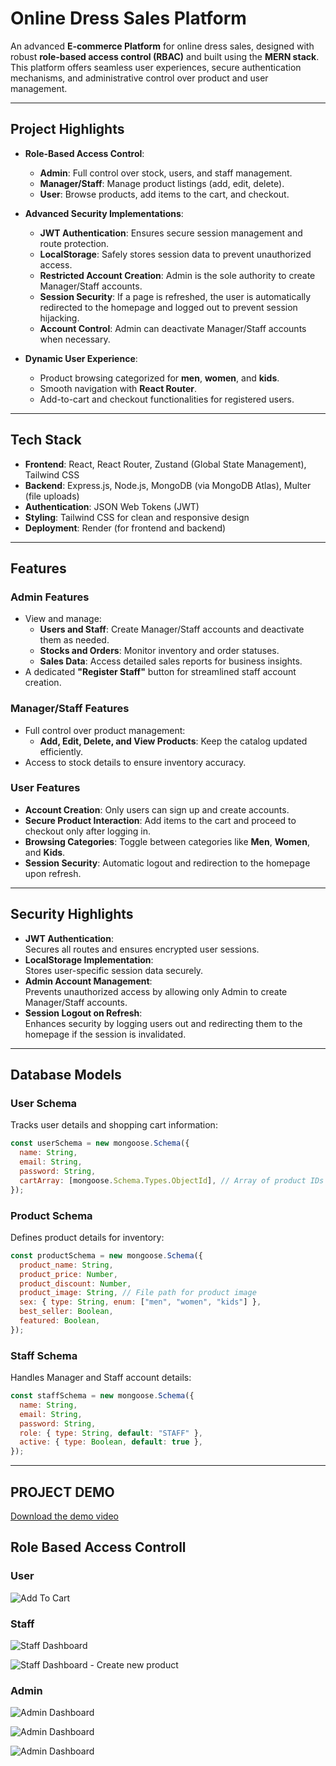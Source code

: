# **Online Dress Sales Platform**

An advanced **E-commerce Platform** for online dress sales, designed with robust **role-based access control (RBAC)** and built using the **MERN stack**. This platform offers seamless user experiences, secure authentication mechanisms, and administrative control over product and user management.

---

## **Project Highlights**

- **Role-Based Access Control**:  
   - **Admin**: Full control over stock, users, and staff management.  
   - **Manager/Staff**: Manage product listings (add, edit, delete).  
   - **User**: Browse products, add items to the cart, and checkout.  

- **Advanced Security Implementations**:  
   - **JWT Authentication**: Ensures secure session management and route protection.  
   - **LocalStorage**: Safely stores session data to prevent unauthorized access.  
   - **Restricted Account Creation**: Admin is the sole authority to create Manager/Staff accounts.  
   - **Session Security**: If a page is refreshed, the user is automatically redirected to the homepage and logged out to prevent session hijacking.  
   - **Account Control**: Admin can deactivate Manager/Staff accounts when necessary.

- **Dynamic User Experience**:  
   - Product browsing categorized for **men**, **women**, and **kids**.  
   - Smooth navigation with **React Router**.  
   - Add-to-cart and checkout functionalities for registered users.  

---

## **Tech Stack**

- **Frontend**: React, React Router, Zustand (Global State Management), Tailwind CSS  
- **Backend**: Express.js, Node.js, MongoDB (via MongoDB Atlas), Multer (file uploads)  
- **Authentication**: JSON Web Tokens (JWT)  
- **Styling**: Tailwind CSS for clean and responsive design  
- **Deployment**: Render (for frontend and backend)  

---

## **Features**

### **Admin Features**
- View and manage:
  - **Users and Staff**: Create Manager/Staff accounts and deactivate them as needed.
  - **Stocks and Orders**: Monitor inventory and order statuses.
  - **Sales Data**: Access detailed sales reports for business insights.
- A dedicated **"Register Staff"** button for streamlined staff account creation.

### **Manager/Staff Features**
- Full control over product management:
  - **Add, Edit, Delete, and View Products**: Keep the catalog updated efficiently.
- Access to stock details to ensure inventory accuracy.

### **User Features**
- **Account Creation**: Only users can sign up and create accounts.  
- **Secure Product Interaction**: Add items to the cart and proceed to checkout only after logging in.  
- **Browsing Categories**: Toggle between categories like **Men**, **Women**, and **Kids**.  
- **Session Security**: Automatic logout and redirection to the homepage upon refresh.

---

## **Security Highlights**
- **JWT Authentication**:  
  Secures all routes and ensures encrypted user sessions.  
- **LocalStorage Implementation**:  
  Stores user-specific session data securely.  
- **Admin Account Management**:  
  Prevents unauthorized access by allowing only Admin to create Manager/Staff accounts.  
- **Session Logout on Refresh**:  
  Enhances security by logging users out and redirecting them to the homepage if the session is invalidated.

---


## **Database Models**

### **User Schema**
Tracks user details and shopping cart information:
```javascript
const userSchema = new mongoose.Schema({
  name: String,
  email: String,
  password: String,
  cartArray: [mongoose.Schema.Types.ObjectId], // Array of product IDs
});
```

### **Product Schema**
Defines product details for inventory:
```javascript
const productSchema = new mongoose.Schema({
  product_name: String,
  product_price: Number,
  product_discount: Number,
  product_image: String, // File path for product image
  sex: { type: String, enum: ["men", "women", "kids"] },
  best_seller: Boolean,
  featured: Boolean,
});
```

### **Staff Schema**
Handles Manager and Staff account details:
```javascript
const staffSchema = new mongoose.Schema({
  name: String,
  email: String,
  password: String,
  role: { type: String, default: "STAFF" },
  active: { type: Boolean, default: true },
});
```
---

## PROJECT DEMO

[Download the demo video](Frontend/src/assets/readmeSrc/demo_vdo.mp4)


## Role Based Access Controll

### User 

![Add To Cart](Frontend/src/assets/readmeSrc/addtocart.jpg)

### Staff

![Staff Dashboard](Frontend/src/assets/readmeSrc/manager_stock_view.jpg)

![Staff Dashboard - Create new product](Frontend/src/assets/readmeSrc/manager_add_new_item_view.jpg)

### Admin

![Admin Dashboard](Frontend/src/assets/readmeSrc/admin_panel_view.jpg)

![Admin Dashboard](Frontend/src/assets/readmeSrc/admin_stocks_view.jpg)

![Admin Dashboard](Frontend/src/assets/readmeSrc/admin_sales_view.jpg)




















